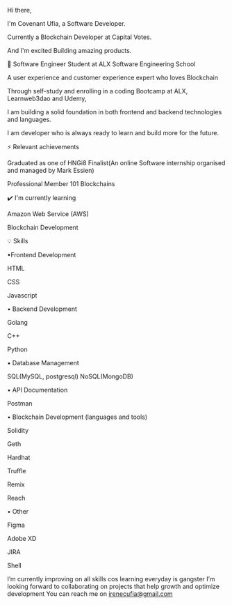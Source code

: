Hi there,

I'm Covenant Ufia, a Software Developer.

Currently a Blockchain Developer at Capital Votes. 

And I'm excited Building amazing products.

💎 Software Engineer Student at ALX Software Engineering School

A user experience and customer experience expert who loves Blockchain

Through self-study and enrolling in a coding Bootcamp at ALX, Learnweb3dao and Udemy, 

I am building a solid foundation in both frontend and backend technologies and languages.

I am developer who is always ready to learn and build more for the future.

⚡ Relevant achievements

Graduated as one of HNGi8 Finalist(An online Software internship organised and managed by Mark Essien) 

Professional Member 101 Blockchains

✔️ I'm currently learning 

Amazon Web Service (AWS)

Blockchain Development 



💡 Skills
 
•Frontend Development

HTML

CSS 

Javascript

• Backend Development

Golang 

C++ 

Python

• Database Management

SQL(MySQL, postgresql) 
NoSQL(MongoDB)


• API Documentation

Postman

• Blockchain Development (languages and tools)

Solidity

Geth

Hardhat

Truffle

Remix

Reach

• Other

Figma

Adobe XD

JIRA

Shell
 
I’m currently improving on all skills cos learning everyday is gangster
I’m looking forward to collaborating on projects that help growth and optimize development
You can reach me on irenecufia@gmail.com

<!---
UfiairENE/UfiairENE is a ✨ special ✨ repository because its `README.md` (this file) appears on your GitHub profile.
You can click the Preview link to take a look at your changes.
--->
